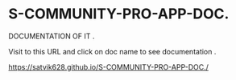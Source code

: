 # S-COMMUNITY-PRO-APP-DOC.
DOCUMENTATION OF IT .

Visit to this URL and click on doc name to see documentation .

 https://satvik628.github.io/S-COMMUNITY-PRO-APP-DOC./
